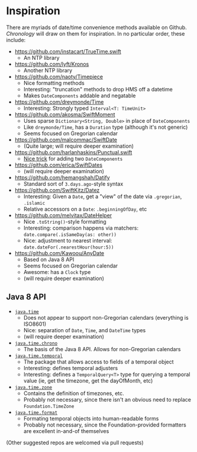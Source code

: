 # Inspiration

There are myriads of date/time convenience methods available on Github. *Chronology* will draw on them for inspiration. In no particular order, these include:

- https://github.com/instacart/TrueTime.swift
  - An NTP library
- https://github.com/lyft/Kronos
  - Another NTP library
- https://github.com/naoty/Timepiece
  - Nice formatting methods
  - Interesting: "truncation" methods to drop HMS off a datetime
  - Makes `DateComponents` addable and negatable
- https://github.com/dreymonde/Time
  - Interesting: Strongly typed `Interval<T: TimeUnit>`
- https://github.com/akosma/SwiftMoment
  - Uses sparse `Dictionary<String, Double>` in place of `DateComponents`
  - Like `dreymonde/Time`, has a `Duration` type (although it's not generic)
  - Seems focused on Gregorian calendar
- https://github.com/malcommac/SwiftDate
  - (Quite large; will require deeper examination)
- https://github.com/harlanhaskins/Punctual.swift
  - [Nice trick](https://github.com/harlanhaskins/Punctual.swift/blob/master/Sources/Punctual.swift#L195) for adding two `DateComponents`
- https://github.com/erica/SwiftDates
  - (will require deeper examination)
- https://github.com/hemangshah/Datify
  - Standard sort of `3.days.ago`-style syntax
- https://github.com/SwiftKitz/Datez
  - Interesting: Given a `Date`, get a "view" of the date via `.gregorian`, `.islamic`
  - Relative accessors on a `Date`: `.beginningOfDay`, etc
- https://github.com/melvitax/DateHelper
  - Nice `.toString()`-style formatting
  - Interesting: comparison happens via matchers: `date.compare(.isSameDay(as: other))`
  - Nice: adjustment to nearest interval: `date.dateFor(.nearestHour(hour:5))`
- https://github.com/Kawoou/AnyDate
  - Based on Java 8 API
  - Seems focused on Gregorian calendar
  - Awesome: has a `Clock` type
  - (will require deeper examination)
  
## Java 8 API
  
- [`java.time`](https://docs.oracle.com/javase/8/docs/api/java/time/package-summary.html)
  - Does not appear to support non-Gregorian calendars (everything is ISO8601)
  - Nice: separation of `Date`, `Time`, and `DateTime` types
  - (will require deeper examination)
- [`java.time.chrono`](https://docs.oracle.com/javase/8/docs/api/java/time/chrono/package-summary.html)
  - The basis of the Java 8 API. Allows for non-Gregorian calendars
- [`java.time.temporal`](https://docs.oracle.com/javase/8/docs/api/java/time/temporal/package-summary.html)
  - The package that allows access to fields of a temporal object
  - Interesting: defines temporal adjusters
  - Interesting: defines a `TemporalQuery<T>` type for querying a temporal value (ie, get the timezone, get the dayOfMonth, etc)
- [`java.time.zone`](https://docs.oracle.com/javase/8/docs/api/java/time/zone/package-summary.html)
  - Contains the definition of timezones, etc.
  - Probably not necessary, since there isn't an obvious need to replace `Foundation.TimeZone`
- [`java.time.format`](https://docs.oracle.com/javase/8/docs/api/java/time/format/package-summary.html)
  - Formating temporal objects into human-readable forms
  - Probably not necessary, since the Foundation-provided formatters are excellent in-and-of themselves

(Other suggested repos are welcomed via pull requests)
